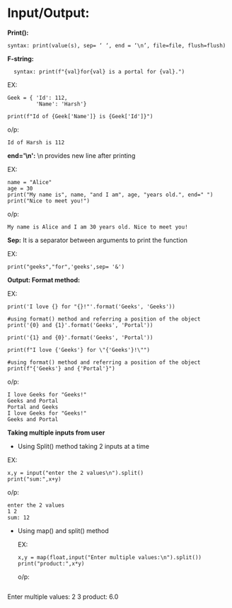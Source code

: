 
# Input/Output:

**Print():**
  ```
syntax: print(value(s), sep= ‘ ‘, end = ‘\n’, file=file, flush=flush)
```

**F-string:**
```
  syntax: print(f"{val}for{val} is a portal for {val}.")
```

EX:
```
Geek = { 'Id': 112,
         'Name': 'Harsh'}

print(f"Id of {Geek['Name']} is {Geek['Id']}")
```
o/p:

```
Id of Harsh is 112
```

**end='\n':** 
\n provides new line after printing

EX:
```
name = "Alice"
age = 30
print("My name is", name, "and I am", age, "years old.", end=" ")
print("Nice to meet you!")
```
o/p:
```
My name is Alice and I am 30 years old. Nice to meet you!
```
**Sep:**
It is a separator between arguments to print the function

EX:
```
print("geeks","for",'geeks',sep= '&')
```

**Output: Format method:**

EX:
```
print('I love {} for "{}!"'.format('Geeks', 'Geeks'))

#using format() method and referring a position of the object
print('{0} and {1}'.format('Geeks', 'Portal'))

print('{1} and {0}'.format('Geeks', 'Portal'))

print(f"I love {'Geeks'} for \"{'Geeks'}!\"")

#using format() method and referring a position of the object
print(f"{'Geeks'} and {'Portal'}")
```
o/p:
```
I love Geeks for "Geeks!"
Geeks and Portal
Portal and Geeks
I love Geeks for "Geeks!"
Geeks and Portal
```

**Taking multiple inputs from user**

- Using Split() method
taking 2 inputs at a time

EX:
```
x,y = input("enter the 2 values\n").split()
print("sum:",x+y)
```
o/p:
```
enter the 2 values
1 2
sum: 12
```

- Using map() and split() method

  EX:
  ```
  x,y = map(float,input("Enter multiple values:\n").split())
  print("product:",x*y)
  ```
  o/p:
  ```
Enter multiple values:
2 3
product: 6.0
```









